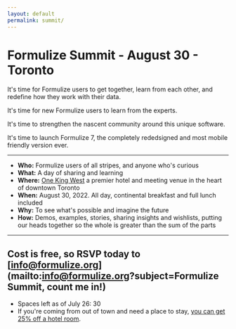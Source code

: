 ```yaml
---
layout: default
permalink: summit/
---
```


# Formulize Summit - August 30 - Toronto

It's time for Formulize users to get together, learn from each other, and redefine how they work with their data.

It's time for new Formulize users to learn from the experts.

It's time to strengthen the nascent community around this unique software.

It's time to launch Formulize 7, the completely rededsigned and most mobile friendly version ever.

---

* **Who:** Formulize users of all stripes, and anyone who's curious
* **What:** A day of sharing and learning
* **Where:** [One King West](https://www.onekingwest.com) a premier hotel and meeting venue in the heart of downtown Toronto
* **When:** August 30, 2022. All day, continental breakfast and full lunch included
* **Why:** To see what's possible and imagine the future
* **How:** Demos, examples, stories, sharing insights and wishlists, putting our heads together so the whole is greater than the sum of the parts

---

## Cost is free, so RSVP today to [info@formulize.org](mailto:info@formulize.org?subject=Formulize Summit, count me in!)
* Spaces left as of July 26: 30
* If you're coming from out of town and need a place to stay, [you can get 25% off a hotel room](https://reservations.travelclick.com/95964?groupID=3556585).


